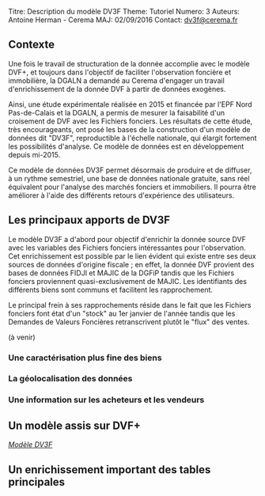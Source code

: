 Titre: Description du modèle DV3F
Theme: Tutoriel
Numero: 3
Auteurs: Antoine Herman - Cerema
MAJ: 02/09/2016
Contact: dv3f@cerema.fr


## Contexte

Une fois le travail de structuration de la donnée accomplie avec le modèle DVF+, et toujours dans l'objectif de faciliter l'observation foncière et immobilière, la DGALN a demandé au Cerema d'engager un travail d'enrichissement de la donnée DVF à partir de données exogènes. 

Ainsi, une étude expérimentale réalisée en 2015 et financée par l'EPF Nord Pas-de-Calais et la DGALN, a permis de mesurer la faisabilité d'un croisement de DVF avec les Fichiers fonciers. Les résultats de cette étude, très encourageants, ont posé les bases de la construction d'un modèle de données dit "DV3F", reproductible à l'échelle nationale, qui élargit fortement les possibilités d'analyse. Ce modèle de données est en développement depuis mi-2015.

Ce modèle de données DV3F permet désormais de produire et de diffuser, à un rythme semestriel, une base de données nationale gratuite, sans réel équivalent pour l'analyse des marchés fonciers et immobiliers. Il pourra être améliorer à l'aide des différents retours d'expérience des utilisateurs.

## Les principaux apports de DV3F

Le modèle DV3F a d'abord pour objectif d'enrichir la donnée source DVF avec les variables des Fichiers fonciers intéressantes pour l'observation. Cet enrichissement est possible par le lien évident qui existe entre ses deux sources de données d'origine fiscale ; en effet, la donnée DVF provient des bases de données FIDJI et MAJIC de la DGFiP tandis que les Fichiers fonciers proviennent quasi-exclusivement de MAJIC. Les identifiants des différents biens sont communs et facilitent les rapprochement.

Le principal frein à ses rapprochements réside dans le fait que les Fichiers fonciers font état d'un "stock" au 1er janvier de l'année tandis que les Demandes de Valeurs Foncières retranscrivent plutôt le "flux" des ventes.

(à venir)   

### Une caractérisation plus fine des biens

### La géolocalisation des données

### Une information sur les acheteurs et les vendeurs

## Un modèle assis sur DVF+

[*Modèle DV3F*](ressources/modele_dv3f.png "Modèle DV3F")

## Un enrichissement important des tables principales


